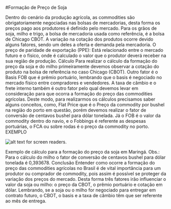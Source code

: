 #Formação de Preço de Soja


Dentro do cenário da produção agrícola, as commodities são obrigatoriamente negociadas nas bolsas de mercadorias, desta forma os preços pago aos produtores é definido pelo mercado. Para os grãos de soja, milho e trigo, a bolsa de mercadoria usada como referência, é a bolsa de Chicago CBOT. A variação na cotação dos produtos ocorre devido alguns fatores, sendo um deles a oferta e demanda pela mercadoria. 
O preço de paridade de exportação (PPE): Está relacionado entre o mercado futuro e o físico, onde é calculado o valor que o produtor deverá receber na sua região de produção.
Cálculo
Para realizar o cálculo da formação do preço da soja e do milho primeiramente devemos observar a cotação do produto na bolsa de referência no caso Chicago (CBOT). Outro fator é o Basis FOB que é prêmio portuário, lembrando que o basis é negociado no mercado físico entre compradores e vendedores.
A taxa de câmbio e o frete interno também é outro fator pelo qual devemos levar em consideração para que ocorra a formação do preço das commodities agrícolas.
Deste modo, para realizarmos os cálculos precisamos saber alguns conceitos, como, Flat Price que é o Preço da commodity por bushel na região do porto em questão, porém devemos realizar o fator de conversão de centavos bushel para dólar tonelada. Já o FOB é o valor da commodity dentro do navio, e o Fobbings é referente as despesas portuárias, o FCA ou sobre rodas é o preço da commodity no porto. 
EXEMPLO

![alt text for screen readers](https://media-exp1.licdn.com/dms/image/C4D12AQHj0rVrcZP8Fw/article-inline_image-shrink_1500_2232/0/1619557750592?e=1672272000&v=beta&t=1uvpIsyZYhHuGjrg7AOwO74jVj2p_mjmCcrtscy2Lmc "Text to show on mouseover").

Exemplo de cálculo para a formação do preço da soja em Maringá.
Obs.: Para o cálculo do milho o fator de conversão de centavos bushel para dólar tonelada é 0,393678.
Conclusão
Entender como ocorre a formação do preço das commodities agrícolas no Brasil é de vital importância para um produtor ou comprador de commodity, pois assim é possível se proteger da variação dos preços do mercado. Desta forma três fatores irão influenciar o valor da soja ou milho: o preço da CBOT, o prêmio portuário e cotação em dólar.
Lembrando, se a soja ou o milho for negociado para entregar em contrato futuro, o CBOT, o basis e a taxa de câmbio têm que ser referente ao mês de entrega.

